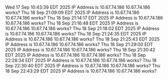
Wed 17 Sep 10:43:39 EDT 2025 IP Address is 10.67.74.186 
10.67.74.186 
works?
Thu 18 Sep 21:09:09 EDT 2025 IP Address is 10.67.74.186 
10.67.74.186 
works?
Thu 18 Sep 21:14:17 EDT 2025 IP Address is 10.67.74.186 
10.67.74.186 
works?
Thu 18 Sep 21:16:48 EDT 2025 IP Address is 10.67.74.186 
10.67.74.186 
works?
Thu 18 Sep 21:18:02 EDT 2025 IP Address is 10.67.74.186 
10.67.74.186 
works?
Thu 18 Sep 21:24:35 EDT 2025 IP Address is 10.67.74.186 
10.67.74.186 
works?
Thu 18 Sep 21:25:43 EDT 2025 IP Address is 10.67.74.186 
10.67.74.186 
works?
Thu 18 Sep 21:29:00 EDT 2025 IP Address is 10.67.74.186 
10.67.74.186 
works?
Thu 18 Sep 21:30:42 EDT 2025 IP Address is 10.67.74.186 
10.67.74.186 
works?
Thu 18 Sep 22:28:34 EDT 2025 IP Address is 10.67.74.186 
10.67.74.186 
works?
Thu 18 Sep 22:30:40 EDT 2025 IP Address is 10.67.74.186 
10.67.74.186 
works?
Thu 18 Sep 22:43:29 EDT 2025 IP Address is 10.67.74.186 
10.67.74.186 
works?
